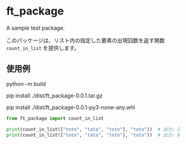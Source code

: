 # ft_package

A sample test package.

このパッケージは、リスト内の指定した要素の出現回数を返す関数 `count_in_list` を提供します。

## 使用例
 python -m build

 pip install ./dist/ft_package-0.0.1.tar.gz


pip install ./dist/ft_package-0.0.1-py3-none-any.whl

```python
from ft_package import count_in_list

print(count_in_list(["toto", "tata", "toto"], "toto"))  # 出力: 2
print(count_in_list(["toto", "tata", "toto"], "tutu"))  # 出力: 0
